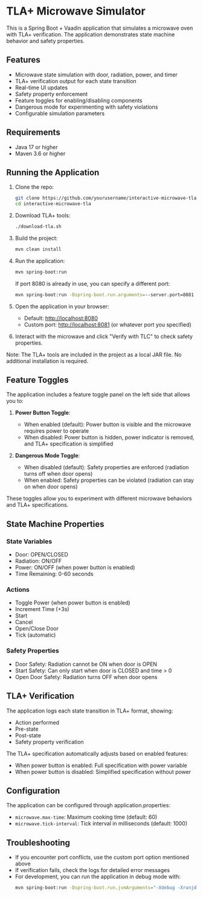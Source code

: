 # TLA+ Microwave Simulator

This is a Spring Boot + Vaadin application that simulates a microwave oven with TLA+ verification. The application demonstrates state machine behavior and safety properties.

## Features

- Microwave state simulation with door, radiation, power, and timer
- TLA+ verification output for each state transition
- Real-time UI updates
- Safety property enforcement
- Feature toggles for enabling/disabling components
- Dangerous mode for experimenting with safety violations
- Configurable simulation parameters

## Requirements

- Java 17 or higher
- Maven 3.6 or higher

## Running the Application

1. Clone the repo:
   ```bash
   git clone https://github.com/yourusername/interactive-microwave-tla.git
   cd interactive-microwave-tla
   ```

2. Download TLA+ tools:
   ```bash
   ./download-tla.sh
   ```

3. Build the project:
   ```bash
   mvn clean install
   ```

4. Run the application:
   ```bash
   mvn spring-boot:run
   ```
   
   If port 8080 is already in use, you can specify a different port:
   ```bash
   mvn spring-boot:run -Dspring-boot.run.arguments=--server.port=8081
   ```

5. Open the application in your browser:
   - Default: [http://localhost:8080](http://localhost:8080)
   - Custom port: [http://localhost:8081](http://localhost:8081) (or whatever port you specified)

6. Interact with the microwave and click "Verify with TLC" to check safety properties.

Note: The TLA+ tools are included in the project as a local JAR file. No additional installation is required.

## Feature Toggles

The application includes a feature toggle panel on the left side that allows you to:

1. **Power Button Toggle**:
   - When enabled (default): Power button is visible and the microwave requires power to operate
   - When disabled: Power button is hidden, power indicator is removed, and TLA+ specification is simplified

2. **Dangerous Mode Toggle**:
   - When disabled (default): Safety properties are enforced (radiation turns off when door opens)
   - When enabled: Safety properties can be violated (radiation can stay on when door opens)

These toggles allow you to experiment with different microwave behaviors and TLA+ specifications.

## State Machine Properties

### State Variables
- Door: OPEN/CLOSED
- Radiation: ON/OFF
- Power: ON/OFF (when power button is enabled)
- Time Remaining: 0-60 seconds

### Actions
- Toggle Power (when power button is enabled)
- Increment Time (+3s)
- Start
- Cancel
- Open/Close Door
- Tick (automatic)

### Safety Properties
- Door Safety: Radiation cannot be ON when door is OPEN
- Start Safety: Can only start when door is CLOSED and time > 0
- Open Door Safety: Radiation turns OFF when door opens

## TLA+ Verification

The application logs each state transition in TLA+ format, showing:
- Action performed
- Pre-state
- Post-state
- Safety property verification

The TLA+ specification automatically adjusts based on enabled features:
- When power button is enabled: Full specification with power variable
- When power button is disabled: Simplified specification without power

## Configuration

The application can be configured through application.properties:
- `microwave.max-time`: Maximum cooking time (default: 60)
- `microwave.tick-interval`: Tick interval in milliseconds (default: 1000)

## Troubleshooting

- If you encounter port conflicts, use the custom port option mentioned above
- If verification fails, check the logs for detailed error messages
- For development, you can run the application in debug mode with:
  ```bash
  mvn spring-boot:run -Dspring-boot.run.jvmArguments="-Xdebug -Xrunjdwp:transport=dt_socket,server=y,suspend=n,address=5005"
  ``` 